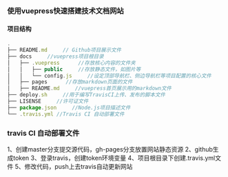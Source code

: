 ### 使用vuepress快速搭建技术文档网站

#### 项目结构

```js
.
├── README.md     // Github项目展示文件
├── docs     //vuepress项目根目录
│   ├── .vuepress      //存放核心内容的文件夹
│   │   ├── public     //存放静态文件，如图片等
│   │   └── config.js     //设定顶部导航栏、侧边导航栏等项目配置的核心文件
│   ├── pages      //存放markdown页面的文件
│   ├── README.md     //vuepress首页展示用的markdown文件
├── deploy.sh     //用于编写TravisCI上传、发布的脚本文件
├── LISENSE     //许可证文件
├── package.json     //Node.js项目描述文件
└── .travis.yml //Travis CI 自动部署文件
```

### travis CI 自动部署文件

1、创建master分支提交源代码，gh-pages分支放置网站静态资源
2、github生成token
3、登录travis，创建token环境变量
4、项目根目录下创建.travis.yml文件
5、修改代码，push上去travis自动更新网站
